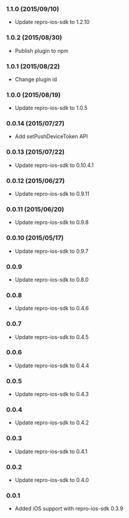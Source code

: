### 1.1.0 (2015/09/10)

- Update repro-ios-sdk to 1.2.10

### 1.0.2 (2015/08/30)

- Publish plugin to npm

### 1.0.1 (2015/08/22)

- Change plugin id

### 1.0.0 (2015/08/19)

- Update repro-ios-sdk to 1.0.5

### 0.0.14 (2015/07/27)

- Add setPushDeviceToken API

### 0.0.13 (2015/07/22)

- Update repro-ios-sdk to 0.10.4.1

### 0.0.12 (2015/06/27)

- Update repro-ios-sdk to 0.9.11

### 0.0.11 (2015/06/20)

- Update repro-ios-sdk to 0.9.8

### 0.0.10 (2015/05/17)

- Update repro-ios-sdk to 0.9.7

### 0.0.9

- Update repro-ios-sdk to 0.8.0

### 0.0.8

- Update repro-ios-sdk to 0.4.6

### 0.0.7

- Update repro-ios-sdk to 0.4.5

### 0.0.6

- Update repro-ios-sdk to 0.4.4

### 0.0.5

- Update repro-ios-sdk to 0.4.3

### 0.0.4

- Update repro-ios-sdk to 0.4.2

### 0.0.3

- Update repro-ios-sdk to 0.4.1

### 0.0.2

- Update repro-ios-sdk to 0.4.0

### 0.0.1

- Added iOS support with repro-ios-sdk 0.3.9
